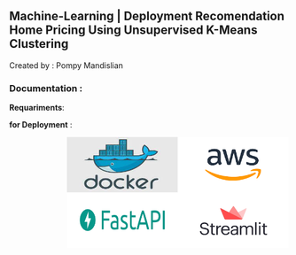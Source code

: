 ## Machine-Learning | Deployment Recomendation Home Pricing Using Unsupervised K-Means Clustering

Created by : Pompy Mandislian

<h3> Documentation : </h3>

**Requariments**:

**for Deployment** :
<p>
  <img align="right" src="Image/aws.png" width="200" height="100" />
  <img align="right" src="Image/docker.jpg" width="200" height="100" />
  <img align="right" src="Image/streamlit.png" width="200" height="100" />
  <img align="right" src="Image/fastapi.png" width="200" height="100" />
<p>
